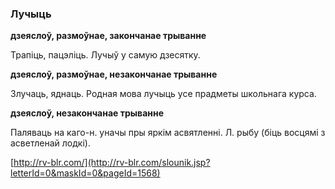 ### Лучыць
**дзеяслоў, размоўнае, закончанае трыванне**

Трапіць, пацэліць. Лучыў у самую дзесятку.

**дзеяслоў, размоўнае, незакончанае трыванне**

Злучаць, яднаць. Родная мова лучыць усе прадметы школьнага курса.

**дзеяслоў, незакончанае трыванне**

Паляваць на каго-н. уначы пры яркім асвятленні. Л. рыбу (біць восцямі з асветленай лодкі).

<a rel="author">[http://rv-blr.com/](http://rv-blr.com/slounik.jsp?letterId=0&maskId=0&pageId=1568)</a>
